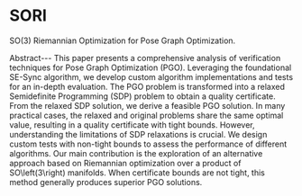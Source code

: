 # SORI
SO(3) Riemannian Optimization for Pose Graph Optimization.

Abstract--- 
This paper presents a comprehensive analysis of verification techniques for Pose Graph Optimization (PGO). Leveraging the foundational SE-Sync algorithm, we develop custom algorithm implementations and tests for an in-depth evaluation. The PGO problem is transformed into a relaxed Semidefinite Programming (SDP) problem to obtain a quality certificate. From the relaxed SDP solution, we derive a feasible PGO solution. In many practical cases, the relaxed and original problems share the same optimal value, resulting in a quality certificate with tight bounds. However, understanding the limitations of SDP relaxations is crucial. We design custom tests with non-tight bounds to assess the performance of different algorithms. Our main contribution is the exploration of an alternative approach based on Riemannian optimization over a product of SO\left(3\right) manifolds. When certificate bounds are not tight, this method generally produces superior PGO solutions.
